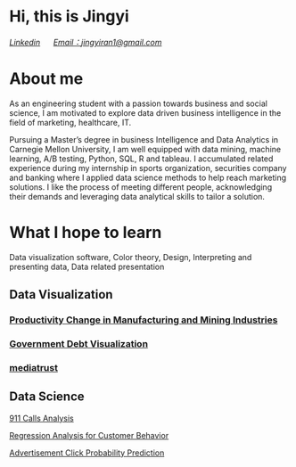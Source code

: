# Hi, this is Jingyi

[*Linkedin*](https://www.linkedin.com/in/jingyiran/) &nbsp;&nbsp;&nbsp;&nbsp;  [*Email：jingyiran1@gmail.com*](mailto:jingyiran1@gmail.com)

# About me
As an engineering student with a passion towards business and social science, I am motivated to explore data driven business intelligence in the field of marketing, healthcare, IT.

Pursuing a Master’s degree in business Intelligence and Data Analytics in Carnegie Mellon University, I am well equipped with data mining, machine learning, A/B testing, Python, SQL, R and tableau. I accumulated related experience during my internship in sports organization, securities company and banking where I applied data science methods to help reach marketing solutions. I like the process of meeting different people, acknowledging their demands and leveraging data analytical skills to tailor a solution.

# What I hope to learn
Data visualization software, Color theory, Design, Interpreting and presenting data, Data related presentation 

## Data Visualization
### [Productivity Change in Manufacturing and Mining Industries](/productivity_change_visualization.md)
### [Government Debt Visualization](/Visualizing_government_debt.md)
### [mediatrust](/mediatrust.md)

## Data Science
[911 Calls Analysis](https://github.com/jingyi106/911-Call-Analysis/blob/main/Finished_911%20Calls%20Data%20Analytics.ipynb)

[Regression Analysis for Customer Behavior](https://github.com/jingyi106/Regression-Analysis-for-Customer-Behavior/blob/main/Regression%20Analysis%20for%20Customer%20Behavior%20Project.ipynb)

[Advertisement Click Probability Prediction](https://github.com/jingyi106/Advertisement-Click-Probability-Prediction/blob/main/Advertisement%20Click%20Prediction.ipynb)




